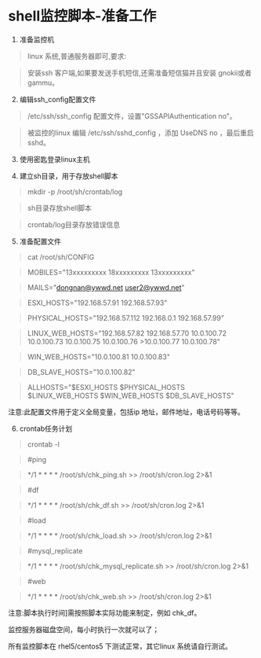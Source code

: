 shell监控脚本-准备工作 
============
1. 准备监控机 
>linux 系统,普通服务器即可,要求: 

>安装ssh 客户端,如果要发送手机短信,还需准备短信猫并且安装 gnokii或者 gammu。

2. 编辑ssh_config配置文件 
>/etc/ssh/ssh_config 配置文件，设置"GSSAPIAuthentication no"。

>被监控的linux 编辑 /etc/ssh/sshd_config ，添加 UseDNS no ，最后重启sshd。

3. 使用密匙登录linux主机 

4. 建立sh目录，用于存放shell脚本 
>mkdir -p /root/sh/crontab/log

>sh目录存放shell脚本 

>crontab/log目录存放错误信息 

5. 准备配置文件 
>cat /root/sh/CONFIG

>MOBILES="13xxxxxxxxx 18xxxxxxxxx 13xxxxxxxxx" 

>MAILS="dongnan@ywwd.net user2@ywwd.net" 

>
>ESXI_HOSTS="192.168.57.91 192.168.57.93" 

>PHYSICAL_HOSTS="192.168.57.112 192.168.0.1 192.168.57.99" 

>LINUX_WEB_HOSTS="192.168.57.82 192.168.57.70 10.0.100.72 10.0.100.73 10.0.100.75 10.0.100.76 >10.0.100.77 10.0.100.78" 

>WIN_WEB_HOSTS="10.0.100.81 10.0.100.83" 

>DB_SLAVE_HOSTS="10.0.100.82" 

>ALLHOSTS="\$ESXI_HOSTS \$PHYSICAL_HOSTS \$LINUX_WEB_HOSTS \$WIN_WEB_HOSTS \$DB_SLAVE_HOSTS"

 注意:此配置文件用于定义全局变量，包括ip 地址，邮件地址，电话号码等等。

6. crontab任务计划
>crontab -l

>\#ping

>*/1 * * * * /root/sh/chk_ping.sh >> /root/sh/cron.log 2>&1

>\#df

>*/1 * * * * /root/sh/chk_df.sh >> /root/sh/cron.log 2>&1

>\#load

>*/1 * * * * /root/sh/chk_load.sh >> /root/sh/cron.log 2>&1

>\#mysql_replicate

>*/1 * * * * /root/sh/chk_mysql_replicate.sh >> /root/sh/cron.log 2>&1

>\#web

>*/1 * * * * /root/sh/chk_web.sh >> /root/sh/cron.log 2>&1

注意:脚本执行时间]需按照脚本实际功能来制定，例如 chk_df。 

监控服务器磁盘空间，每小时执行一次就可以了； 

所有监控脚本在 rhel5/centos5 下测试正常，其它linux 系统请自行测试。 
